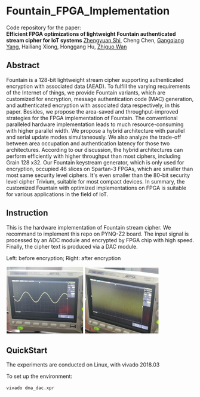 # Fountain_FPGA_Implementation

Code repository for the paper:  
**Efficient FPGA optimizations of lightweight Fountain authenticated stream cipher for IoT systems**
[Zhengyuan Shi](https://scholar.google.com.hk/citations?user=SQaM_UMAAAAJ), Cheng Chen, [Gangqiang Yang](https://scholar.google.com.hk/citations?user=UAoDCkUAAAAJ), Hailiang Xiong, Honggang Hu, [Zhiguo Wan](https://scholar.google.com.hk/citations?hl=zh-CN&user=8D7Vh20AAAAJ)

## Abstract
Fountain is a 128-bit lightweight stream cipher supporting authenticated encryption with associated data (AEAD). To fulfill the varying requirements of the Internet of things, we provide Fountain variants, which are customized for encryption, message authentication code (MAC) generation, and authenticated encryption with associated data respectively, in this paper. Besides, we propose the area-saved and throughput-improved strategies for the FPGA implementation of Fountain. The conventional paralleled hardware implementation leads to much resource-consuming with higher parallel width. We propose a hybrid architecture with parallel and serial update modes simultaneously. We also analyze the trade-off between area occupation and authentication latency for those two architectures. According to our discussion, the hybrid architectures can perform efficiently with higher throughput than most ciphers, including Grain 128 x32. Our Fountain keystream generator, which is only used for encryption, occupied 46 slices on Spartan-3 FPGAs, which are smaller than most same security level ciphers. It's even smaller than the 80-bit security level cipher Trivium, suitable for most compact devices. In summary, the customized Fountain with optimized implementations on FPGA is suitable for various applications in the field of IoT.

## Instruction
This is the hardware implementation of Fountain stream cipher. We recommand to implement this repo on PYNQ-Z2 board. 
The input signal is processed by an ADC module and encrypted by FPGA chip with high speed. Finally, the cipher text is produced via a DAC module. 

Left: before encryption; Right: after encryption


![image](figure/plaintext.jpg)
![image](figure/ciphertext.jpg)

## QuickStart
The experiments are conducted on Linux, with vivado 2018.03

To set up the environment:
```sh
vivado dma_dac.xpr
```


